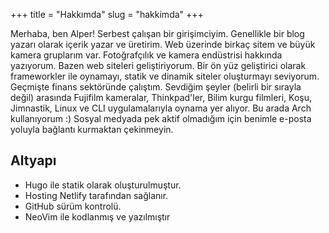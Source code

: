 +++
title = "Hakkımda"
slug = "hakkimda"
+++

Merhaba, ben Alper! Serbest çalışan bir girişimciyim. Genellikle bir blog yazarı olarak içerik yazar ve üretirim. Web üzerinde birkaç sitem ve büyük kamera gruplarım var. Fotoğrafçılık ve kamera endüstrisi hakkında yazıyorum. Bazen web siteleri geliştiriyorum. Bir ön yüz geliştirici olarak frameworkler ile oynamayı, statik ve dinamik siteler oluşturmayı seviyorum. Geçmişte finans sektöründe çalıştım. Sevdiğim şeyler (belirli bir sırayla değil) arasında Fujifilm kameralar, Thinkpad'ler, Bilim kurgu filmleri, Koşu, Jimnastik, Linux ve CLI uygulamalarıyla oynama yer alıyor. Bu arada Arch kullanıyorum :) Sosyal medyada pek aktif olmadığım için benimle e-posta yoluyla bağlantı kurmaktan çekinmeyin.

Altyapı
---------

* Hugo ile statik olarak oluşturulmuştur.
* Hosting Netlify tarafından sağlanır.
* GitHub sürüm kontrolü.
* NeoVim ile kodlanmış ve yazılmıştır

